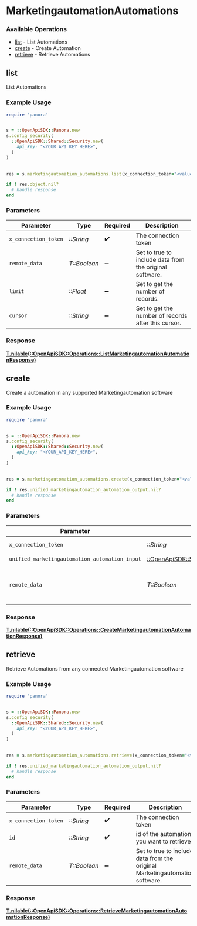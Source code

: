 # MarketingautomationAutomations


### Available Operations

* [list](#list) - List  Automations
* [create](#create) - Create Automation
* [retrieve](#retrieve) - Retrieve Automations

## list

List  Automations

### Example Usage

```ruby
require 'panora'


s = ::OpenApiSDK::Panora.new
s.config_security(
  ::OpenApiSDK::Shared::Security.new(
    api_key: "<YOUR_API_KEY_HERE>",
  )
)

    
res = s.marketingautomation_automations.list(x_connection_token="<value>", remote_data=false, limit=7685.78, cursor="<value>")

if ! res.object.nil?
  # handle response
end

```

### Parameters

| Parameter                                               | Type                                                    | Required                                                | Description                                             |
| ------------------------------------------------------- | ------------------------------------------------------- | ------------------------------------------------------- | ------------------------------------------------------- |
| `x_connection_token`                                    | *::String*                                              | :heavy_check_mark:                                      | The connection token                                    |
| `remote_data`                                           | *T::Boolean*                                            | :heavy_minus_sign:                                      | Set to true to include data from the original software. |
| `limit`                                                 | *::Float*                                               | :heavy_minus_sign:                                      | Set to get the number of records.                       |
| `cursor`                                                | *::String*                                              | :heavy_minus_sign:                                      | Set to get the number of records after this cursor.     |


### Response

**[T.nilable(::OpenApiSDK::Operations::ListMarketingautomationAutomationResponse)](../../models/operations/listmarketingautomationautomationresponse.md)**


## create

Create a automation in any supported Marketingautomation software

### Example Usage

```ruby
require 'panora'


s = ::OpenApiSDK::Panora.new
s.config_security(
  ::OpenApiSDK::Shared::Security.new(
    api_key: "<YOUR_API_KEY_HERE>",
  )
)

    
res = s.marketingautomation_automations.create(x_connection_token="<value>", unified_marketingautomation_automation_input=::OpenApiSDK::Shared::UnifiedMarketingautomationAutomationInput.new(), remote_data=false)

if ! res.unified_marketingautomation_automation_output.nil?
  # handle response
end

```

### Parameters

| Parameter                                                                                                                           | Type                                                                                                                                | Required                                                                                                                            | Description                                                                                                                         |
| ----------------------------------------------------------------------------------------------------------------------------------- | ----------------------------------------------------------------------------------------------------------------------------------- | ----------------------------------------------------------------------------------------------------------------------------------- | ----------------------------------------------------------------------------------------------------------------------------------- |
| `x_connection_token`                                                                                                                | *::String*                                                                                                                          | :heavy_check_mark:                                                                                                                  | The connection token                                                                                                                |
| `unified_marketingautomation_automation_input`                                                                                      | [::OpenApiSDK::Shared::UnifiedMarketingautomationAutomationInput](../../models/shared/unifiedmarketingautomationautomationinput.md) | :heavy_check_mark:                                                                                                                  | N/A                                                                                                                                 |
| `remote_data`                                                                                                                       | *T::Boolean*                                                                                                                        | :heavy_minus_sign:                                                                                                                  | Set to true to include data from the original Marketingautomation software.                                                         |


### Response

**[T.nilable(::OpenApiSDK::Operations::CreateMarketingautomationAutomationResponse)](../../models/operations/createmarketingautomationautomationresponse.md)**


## retrieve

Retrieve Automations from any connected Marketingautomation software

### Example Usage

```ruby
require 'panora'


s = ::OpenApiSDK::Panora.new
s.config_security(
  ::OpenApiSDK::Shared::Security.new(
    api_key: "<YOUR_API_KEY_HERE>",
  )
)

    
res = s.marketingautomation_automations.retrieve(x_connection_token="<value>", id="<value>", remote_data=false)

if ! res.unified_marketingautomation_automation_output.nil?
  # handle response
end

```

### Parameters

| Parameter                                                                   | Type                                                                        | Required                                                                    | Description                                                                 |
| --------------------------------------------------------------------------- | --------------------------------------------------------------------------- | --------------------------------------------------------------------------- | --------------------------------------------------------------------------- |
| `x_connection_token`                                                        | *::String*                                                                  | :heavy_check_mark:                                                          | The connection token                                                        |
| `id`                                                                        | *::String*                                                                  | :heavy_check_mark:                                                          | id of the automation you want to retrieve.                                  |
| `remote_data`                                                               | *T::Boolean*                                                                | :heavy_minus_sign:                                                          | Set to true to include data from the original Marketingautomation software. |


### Response

**[T.nilable(::OpenApiSDK::Operations::RetrieveMarketingautomationAutomationResponse)](../../models/operations/retrievemarketingautomationautomationresponse.md)**

